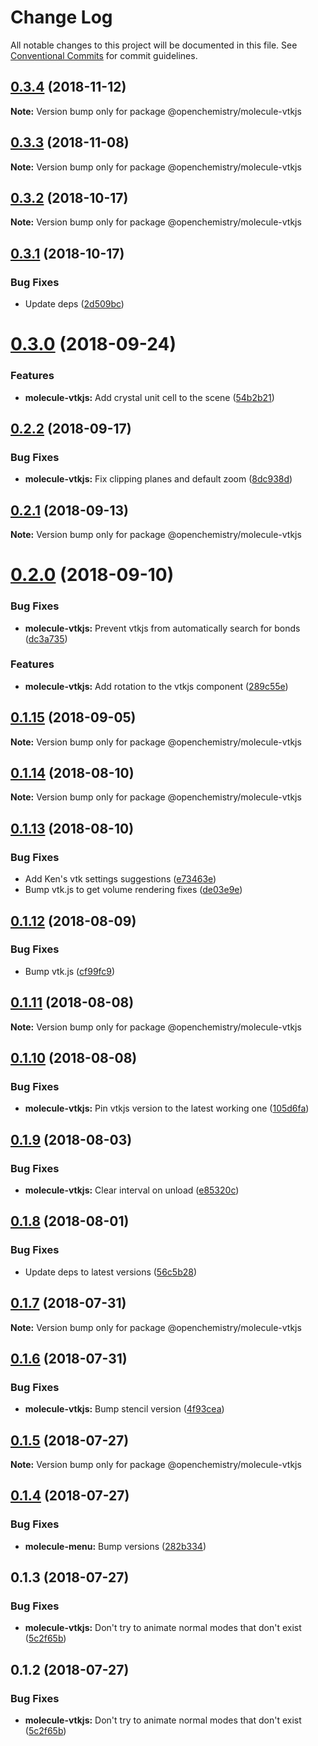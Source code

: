 # Change Log

All notable changes to this project will be documented in this file.
See [Conventional Commits](https://conventionalcommits.org) for commit guidelines.

## [0.3.4](https://github.com/OpenChemistry/oc-web-components/compare/@openchemistry/molecule-vtkjs@0.3.3...@openchemistry/molecule-vtkjs@0.3.4) (2018-11-12)

**Note:** Version bump only for package @openchemistry/molecule-vtkjs





## [0.3.3](https://github.com/OpenChemistry/oc-web-components/compare/@openchemistry/molecule-vtkjs@0.3.2...@openchemistry/molecule-vtkjs@0.3.3) (2018-11-08)

**Note:** Version bump only for package @openchemistry/molecule-vtkjs





## [0.3.2](https://github.com/OpenChemistry/oc-web-components/compare/@openchemistry/molecule-vtkjs@0.3.1...@openchemistry/molecule-vtkjs@0.3.2) (2018-10-17)

**Note:** Version bump only for package @openchemistry/molecule-vtkjs





## [0.3.1](https://github.com/OpenChemistry/oc-web-components/compare/@openchemistry/molecule-vtkjs@0.3.0...@openchemistry/molecule-vtkjs@0.3.1) (2018-10-17)


### Bug Fixes

* Update deps ([2d509bc](https://github.com/OpenChemistry/oc-web-components/commit/2d509bc))





<a name="0.3.0"></a>
# [0.3.0](https://github.com/OpenChemistry/oc-web-components/compare/@openchemistry/molecule-vtkjs@0.2.2...@openchemistry/molecule-vtkjs@0.3.0) (2018-09-24)


### Features

* **molecule-vtkjs:** Add crystal unit cell to the scene ([54b2b21](https://github.com/OpenChemistry/oc-web-components/commit/54b2b21))




<a name="0.2.2"></a>
## [0.2.2](https://github.com/OpenChemistry/oc-web-components/compare/@openchemistry/molecule-vtkjs@0.2.1...@openchemistry/molecule-vtkjs@0.2.2) (2018-09-17)


### Bug Fixes

* **molecule-vtkjs:** Fix clipping planes and default zoom ([8dc938d](https://github.com/OpenChemistry/oc-web-components/commit/8dc938d))




<a name="0.2.1"></a>
## [0.2.1](https://github.com/OpenChemistry/oc-web-components/compare/@openchemistry/molecule-vtkjs@0.2.0...@openchemistry/molecule-vtkjs@0.2.1) (2018-09-13)




**Note:** Version bump only for package @openchemistry/molecule-vtkjs

<a name="0.2.0"></a>
# [0.2.0](https://github.com/OpenChemistry/oc-web-components/compare/@openchemistry/molecule-vtkjs@0.1.15...@openchemistry/molecule-vtkjs@0.2.0) (2018-09-10)


### Bug Fixes

* **molecule-vtkjs:** Prevent vtkjs from automatically search for bonds ([dc3a735](https://github.com/OpenChemistry/oc-web-components/commit/dc3a735))


### Features

* **molecule-vtkjs:** Add rotation to the vtkjs component ([289c55e](https://github.com/OpenChemistry/oc-web-components/commit/289c55e))




<a name="0.1.15"></a>
## [0.1.15](https://github.com/OpenChemistry/oc-web-components/compare/@openchemistry/molecule-vtkjs@0.1.14...@openchemistry/molecule-vtkjs@0.1.15) (2018-09-05)




**Note:** Version bump only for package @openchemistry/molecule-vtkjs

<a name="0.1.14"></a>
## [0.1.14](https://github.com/OpenChemistry/oc-web-components/compare/@openchemistry/molecule-vtkjs@0.1.13...@openchemistry/molecule-vtkjs@0.1.14) (2018-08-10)




**Note:** Version bump only for package @openchemistry/molecule-vtkjs

<a name="0.1.13"></a>
## [0.1.13](https://github.com/OpenChemistry/oc-web-components/compare/@openchemistry/molecule-vtkjs@0.1.12...@openchemistry/molecule-vtkjs@0.1.13) (2018-08-10)


### Bug Fixes

* Add Ken's vtk settings suggestions ([e73463e](https://github.com/OpenChemistry/oc-web-components/commit/e73463e))
* Bump vtk.js to get volume rendering fixes ([de03e9e](https://github.com/OpenChemistry/oc-web-components/commit/de03e9e))




<a name="0.1.12"></a>
## [0.1.12](https://github.com/OpenChemistry/oc-web-components/compare/@openchemistry/molecule-vtkjs@0.1.11...@openchemistry/molecule-vtkjs@0.1.12) (2018-08-09)


### Bug Fixes

* Bump vtk.js ([cf99fc9](https://github.com/OpenChemistry/oc-web-components/commit/cf99fc9))




<a name="0.1.11"></a>
## [0.1.11](https://github.com/OpenChemistry/oc-web-components/compare/@openchemistry/molecule-vtkjs@0.1.10...@openchemistry/molecule-vtkjs@0.1.11) (2018-08-08)




**Note:** Version bump only for package @openchemistry/molecule-vtkjs

<a name="0.1.10"></a>
## [0.1.10](https://github.com/OpenChemistry/oc-web-components/compare/@openchemistry/molecule-vtkjs@0.1.9...@openchemistry/molecule-vtkjs@0.1.10) (2018-08-08)


### Bug Fixes

* **molecule-vtkjs:** Pin vtkjs version to the latest working one ([105d6fa](https://github.com/OpenChemistry/oc-web-components/commit/105d6fa))




<a name="0.1.9"></a>
## [0.1.9](https://github.com/OpenChemistry/oc-web-components/compare/@openchemistry/molecule-vtkjs@0.1.8...@openchemistry/molecule-vtkjs@0.1.9) (2018-08-03)


### Bug Fixes

* **molecule-vtkjs:** Clear interval on unload ([e85320c](https://github.com/OpenChemistry/oc-web-components/commit/e85320c))




<a name="0.1.8"></a>
## [0.1.8](https://github.com/OpenChemistry/oc-web-components/compare/@openchemistry/molecule-vtkjs@0.1.7...@openchemistry/molecule-vtkjs@0.1.8) (2018-08-01)


### Bug Fixes

* Update deps to latest versions ([56c5b28](https://github.com/OpenChemistry/oc-web-components/commit/56c5b28))




<a name="0.1.7"></a>
## [0.1.7](https://github.com/OpenChemistry/oc-web-components/compare/@openchemistry/molecule-vtkjs@0.1.6...@openchemistry/molecule-vtkjs@0.1.7) (2018-07-31)




**Note:** Version bump only for package @openchemistry/molecule-vtkjs

<a name="0.1.6"></a>
## [0.1.6](https://github.com/OpenChemistry/oc-web-components/compare/@openchemistry/molecule-vtkjs@0.1.5...@openchemistry/molecule-vtkjs@0.1.6) (2018-07-31)


### Bug Fixes

* **molecule-vtkjs:** Bump stencil version ([4f93cea](https://github.com/OpenChemistry/oc-web-components/commit/4f93cea))




<a name="0.1.5"></a>
## [0.1.5](https://github.com/OpenChemistry/oc-web-components/compare/@openchemistry/molecule-vtkjs@0.1.4...@openchemistry/molecule-vtkjs@0.1.5) (2018-07-27)




**Note:** Version bump only for package @openchemistry/molecule-vtkjs

<a name="0.1.4"></a>
## [0.1.4](https://github.com/OpenChemistry/oc-web-components/compare/@openchemistry/molecule-vtkjs@0.1.3...@openchemistry/molecule-vtkjs@0.1.4) (2018-07-27)


### Bug Fixes

* **molecule-menu:** Bump versions ([282b334](https://github.com/OpenChemistry/oc-web-components/commit/282b334))




<a name="0.1.3"></a>
## 0.1.3 (2018-07-27)


### Bug Fixes

* **molecule-vtkjs:** Don't try to animate normal modes that don't exist ([5c2f65b](https://github.com/OpenChemistry/oc-web-components/commit/5c2f65b))




<a name="0.1.2"></a>
## 0.1.2 (2018-07-27)


### Bug Fixes

* **molecule-vtkjs:** Don't try to animate normal modes that don't exist ([5c2f65b](https://github.com/OpenChemistry/oc-web-components/commit/5c2f65b))
